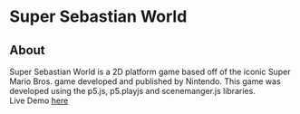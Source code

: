 # Super Sebastian World
## About
Super Sebastian World is a 2D platform game based off of the iconic Super Mario Bros. game developed and published by Nintendo. This game was developed using the p5.js, p5.playjs and scenemanger.js libraries. 
<br>
Live Demo [here](https://mmckie1.github.io/Sebastian-World/)
